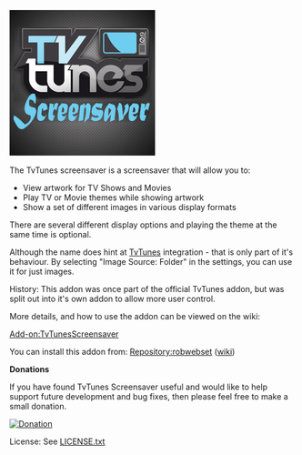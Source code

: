 ![TvTunes Screensaver](icon.png)

The TvTunes screensaver is a screensaver that will allow you to:

* View artwork for TV Shows and Movies
* Play TV or Movie themes while showing artwork
* Show a set of different images in various display formats

There are several different display options and playing the theme at the same time is optional.

Although the name does hint at [TvTunes](http://kodi.wiki/view/Add-on:TvTunes) integration - that is only part of it's behaviour. By selecting "Image Source: Folder" in the settings, you can use it for just images.

History: This addon was once part of the official TvTunes addon, but was split out into it's own addon to allow more user control.

More details, and how to use the addon can be viewed on the wiki:

[Add-on:TvTunesScreensaver](http://kodi.wiki/view/Add-on:TvTunesScreensaver)

You can install this addon from:
[Repository:robwebset](https://github.com/robwebset/repository.robwebset/blob/master/repos/repository.robwebset/repository.robwebset-1.0.0.zip) ([wiki](http://kodi.wiki/view/Repository:robwebset))

__Donations__

If you have found TvTunes Screensaver useful and would like to help support future development and bug fixes, then please feel free to make a small donation.

[![Donation](https://www.paypalobjects.com/en_GB/i/btn/btn_donate_SM.gif)](https://www.paypal.com/cgi-bin/webscr?cmd=_s-xclick&hosted_button_id=DJWPFZGA3JU2S)

License: See [LICENSE.txt](LICENSE.txt)
